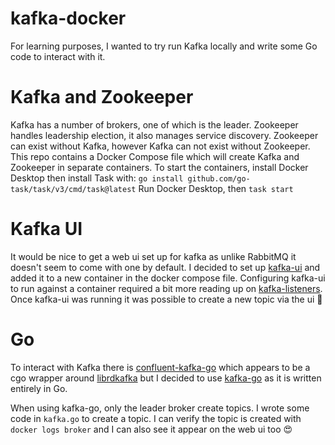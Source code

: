# kafka-docker

For learning purposes, I wanted to try run Kafka locally and write some Go code to interact with it.

# Kafka and Zookeeper
Kafka has a number of brokers, one of which is the leader. 
Zookeeper handles leadership election, it also manages service discovery. 
Zookeeper can exist without Kafka, however Kafka can not exist without Zookeeper.
This repo contains a Docker Compose file which will create Kafka and Zookeeper in separate containers.
To start the containers, install Docker Desktop then install Task with:
`go install github.com/go-task/task/v3/cmd/task@latest`
Run Docker Desktop, then `task start`

# Kafka UI
It would be nice to get a web ui set up for kafka as unlike RabbitMQ it doesn't seem to come with one by default. 
I decided to set up [kafka-ui](https://github.com/provectus/kafka-ui/) and added it to a new container in the docker compose file. 
Configuring kafka-ui to run against a container required a bit more reading up on [kafka-listeners](https://www.confluent.io/en-gb/blog/kafka-listeners-explained/).
Once kafka-ui was running it was possible to create a new topic via the ui :tada:

# Go
To interact with Kafka there is [confluent-kafka-go](https://github.com/confluentinc/confluent-kafka-go) which appears to be 
a cgo wrapper around [librdkafka](https://github.com/confluentinc/librdkafka) but I decided to use [kafka-go](https://github.com/segmentio/kafka-go)
as it is written entirely in Go. 

When using kafka-go, only the leader broker create topics. I wrote some code in `kafka.go` to create a topic. 
I can verify the topic is created with `docker logs broker` and I can also see it appear on the web ui too :heart_eyes:
